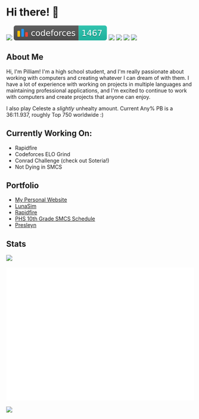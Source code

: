 # Hi there! :wave:
![](https://img.shields.io/badge/he/him-0099FF)
![](https://raw.githubusercontent.com/smartynotchy/cf-stats/main/output/rating.svg)
![](https://img.shields.io/badge/USACO_Division-Silver-C0C0C0)
![](https://img.shields.io/badge/CP_XVII-17--2732_(Plat.)-e5e4e2)
![](https://img.shields.io/github/followers/smartynotchy?color=blue&logo=github)
![](https://komarev.com/ghpvc/?username=smartynotchy)

## About Me
Hi, I'm Pilliam! I'm a high school student, and I'm really passionate about working with computers and creating whatever I can dream of with them. I have a lot of experience with working on projects in multiple languages and maintaining professional applications, and I'm excited to continue to work with computers and create projects that anyone can enjoy.

I also play Celeste a *slightly* unhealty amount. Current Any% PB is a 36:11.937, roughly Top 750 worldwide :)

## Currently Working On:
- Rapidfire
- Codeforces ELO Grind
- Conrad Challenge (check out Soteria!)
- Not Dying in SMCS

## Portfolio
- [My Personal Website](https://smartynotchy.github.io)
- [LunaSim](http://lunasim-karthik.s3-website.us-east-2.amazonaws.com/landing/homePage.html)
- [Rapidfire](https://smartynotchy.github.io/Rapidfire/)
- [PHS 10th Grade SMCS Schedule](https://smartynotchy.github.io/PHS-10th-SMCS-Blocking/)
- [Presleyn](https://github.com/SmartyNotchy/Presleyn/releases/)

## Stats
![](https://github-readme-stats.vercel.app/api?username=smartynotchy&layout=compact&theme=dark&rank_icon=github&ring_color=33cc33)

![](https://raw.githubusercontent.com/smartynotchy/cf-stats/main/output/light_card.svg#gh-dark-mode-only)

![](https://github-readme-stats.vercel.app/api/top-langs/?username=smartynotchy&layout=compact&theme=dark)
